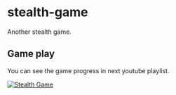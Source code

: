 # stealth-game

Another stealth game.

## Game play

You can see the game progress in next youtube playlist. 

[![Stealth Game](http://img.youtube.com/vi/6V3qG8WcPWU/0.jpg)](http://www.youtube.com/watch?v=6V3qG8WcPWU "Stealth Game")
